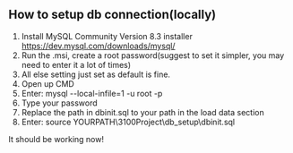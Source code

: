 ## How to setup db connection(locally)

1. Install MySQL Community Version 8.3 installer https://dev.mysql.com/downloads/mysql/
2. Run the .msi, create a root password(suggest to set it simpler, you may need to enter it a lot of times)
3. All else setting just set as default is fine.
4. Open up CMD
5. Enter: mysql --local-infile=1 -u root -p 
6. Type your password
7. Replace the path in dbinit.sql to your path in the load data section
8. Enter: source YOURPATH\3100Project\db_setup\dbinit.sql

It should be working now!
